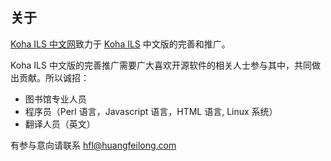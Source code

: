## 关于

[Koha ILS 中文网](https://koha-ils.cn)致力于 [Koha ILS](https://koha-community.org) 中文版的完善和推广。

Koha ILS 中文版的完善推广需要广大喜欢开源软件的相关人士参与其中，共同做出贡献。所以诚招：

- 图书馆专业人员
- 程序员（Perl 语言，Javascript 语言，HTML 语言, Linux 系统）
- 翻译人员（英文）

有参与意向请联系 hfl@huangfeilong.com
